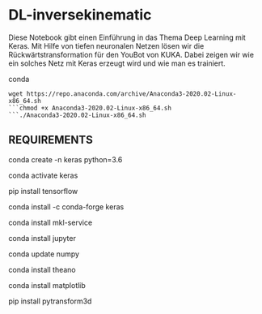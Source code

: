 # DL-inversekinematic


Diese Notebook gibt einen Einführung in das Thema Deep Learning mit Keras. 
Mit Hilfe von tiefen neuronalen Netzen lösen wir die Rückwärtstransformation für den YouBot von KUKA.
Dabei zeigen wir wie ein solches Netz mit Keras erzeugt wird und wie man es trainiert.

conda

<pre><code>wget https://repo.anaconda.com/archive/Anaconda3-2020.02-Linux-x86_64.sh
```chmod +x Anaconda3-2020.02-Linux-x86_64.sh
```./Anaconda3-2020.02-Linux-x86_64.sh
</code></pre>

## REQUIREMENTS

conda create -n keras python=3.6

conda activate keras

pip install tensorflow

conda install -c conda-forge keras

conda install mkl-service

conda install jupyter

conda update numpy

conda install theano

conda install matplotlib

pip install pytransform3d
